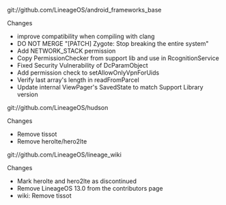 
git://github.com/LineageOS/android_frameworks_base

Changes
- improve compatibility when compiling with clang
- DO NOT MERGE "[PATCH] Zygote: Stop breaking the entire system"
- Add NETWORK_STACK permission
- Copy PermissionChecker from support lib and use in RcognitionService
- Fixed Security Vulnerability of DcParamObject
- Add permission check to setAllowOnlyVpnForUids
- Verify last array's length in readFromParcel
- Update internal ViewPager's SavedState to match Support Library version

git://github.com/LineageOS/hudson

Changes
- Remove tissot
- Remove herolte/hero2lte

git://github.com/LineageOS/lineage_wiki

Changes
- Mark herolte and hero2lte as discontinued
- Remove LineageOS 13.0 from the contributors page
- wiki: Remove tissot

